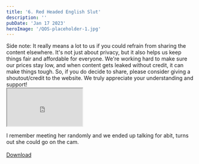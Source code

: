 ```yaml
---
title: '6. Red Headed English Slut'
description: ''
pubDate: 'Jan 17 2023'
heroImage: '/QOS-placeholder-1.jpg'
---
```

<div class="video_paragraph_header"> Side note: It really means a lot to us if you could refrain from sharing the content elsewhere. It's not just about privacy, but it also helps us keep things fair and affordable for everyone. We're working hard to make sure our prices stay low, and when content gets leaked without credit, it can make things tough. So, if you do decide to share, please consider giving a shoutout/credit to the website. We truly appreciate your understanding and support!</div>

<iframe src="https://drive.google.com/file/d/140PxYslgOcyJS_3W_8sDBM5JfzUCkWin/preview" width="200" height="100" allow="autoplay" allowfullscreen="allowfullscreen" style="
"></iframe>

I remember meeting her randomly and we ended up talking for abit, turns out she could go on the cam.
<br>
<br>
<a class="read_more" href="https://drive.google.com/file/d/1vvJNqO93GAo3-0eKRdy_0nbBqWLMTvzn/view?usp=sharing">Download</a>